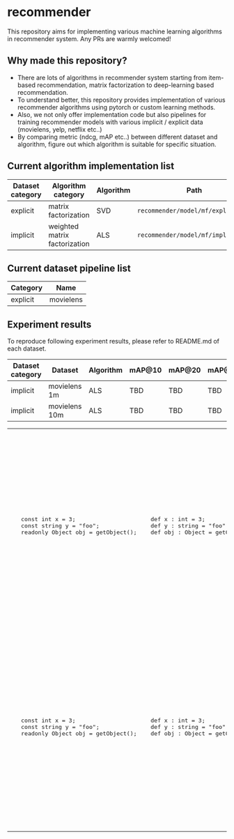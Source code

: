 # recommender

This repository aims for implementing various machine learning algorithms in recommender system. Any PRs are warmly welcomed!

## Why made this repository?
- There are lots of algorithms in recommender system starting from item-based recommendation, matrix factorization to deep-learning based recommendation.
- To understand better, this repository provides implementation of various recommender algorithms using pytorch or custom learning methods.
- Also, we not only offer implementation code but also pipelines for training recommender models with various implicit / explicit data (movielens, yelp, netflix etc..)
- By comparing metric (ndcg, mAP etc..) between different dataset and algorithm, figure out which algorithm is suitable for specific situation.

## Current algorithm implementation list

|Dataset category|Algorithm category|Algorithm|Path|
|----------------|---|---|---|
|explicit|matrix factorization|SVD|`recommender/model/mf/explicit_mf`|
|implicit|weighted matrix factorization|ALS|`recommender/model/mf/implicit_mf`|

## Current dataset pipeline list

|Category|Name|
|----------------|---|
|explicit|movielens|

## Experiment results

To reproduce following experiment results, please refer to README.md of each dataset.

|Dataset category|Dataset|Algorithm|mAP@10|mAP@20|mAP@50|NDCG@10|NDCG@20|NDCG@50|
|----------------|-------|---------|------|------|------|-------|-------|-------|
|implicit|movielens 1m|ALS|TBD|TBD|TBD|TBD|TBD|TBD|
|implicit|movielens 10m|ALS|TBD|TBD|TBD|TBD|TBD|TBD|

<table>
<tr>
<td>
   <pre lang="csharp">
   const int x = 3;
   const string y = "foo";
   readonly Object obj = getObject();
   </pre>
</td>
<td>
  <pre lang="nemerle">
  def x : int = 3;
  def y : string = "foo";
  def obj : Object = getObject();
  </pre>
</td>
<td>
  Variables defined with <code>def</code> cannot be changed once defined. This is similar to <code>readonly</code> or <code>const</code> in C# or <code>final</code> in Java. Most variables in Nemerle aren't explicitly typed like this.
</td>

<tr>
<td>
   <pre lang="csharp">
   const int x = 3;
   const string y = "foo";
   readonly Object obj = getObject();
   </pre>
</td>
<td>
  <pre lang="nemerle">
  def x : int = 3;
  def y : string = "foo";
  def obj : Object = getObject();
  </pre>
</td>
<td>
  Variables defined with <code>def</code> cannot be changed once defined. This is similar to <code>readonly</code> or <code>const</code> in C# or <code>final</code> in Java. Most variables in Nemerle aren't explicitly typed like this.
</td>

</tr>